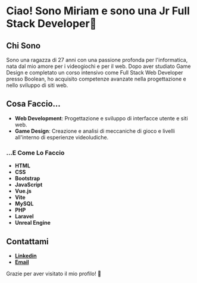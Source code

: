 # Ciao! Sono Miriam e sono una Jr Full Stack Developer👋

## Chi Sono

Sono una ragazza di 27 anni con una passione profonda per l'informatica, nata dal mio amore per i videogiochi e per il web. Dopo aver studiato Game Design e completato un corso intensivo come Full Stack Web Developer presso Boolean, ho acquisito competenze avanzate nella progettazione e nello sviluppo di siti web.

## Cosa Faccio...

- **Web Development**: Progettazione e sviluppo di interfacce utente e siti web.
- **Game Design**: Creazione e analisi di meccaniche di gioco e livelli all'interno di esperienze videoludiche.

### ...E Come Lo Faccio

- **HTML**
- **CSS**
- **Bootstrap**
- **JavaScript**
- **Vue.js**
- **Vite**
- **MySQL**
- **PHP**
- **Laravel**
- **Unreal Engine**

## Contattami

- **[Linkedin](https://www.linkedin.com/in/miriam-pecora-19219924b/)**
- **[Email](mailto:miriampecora97@gmail.com)**

Grazie per aver visitato il mio profilo! 🍓
